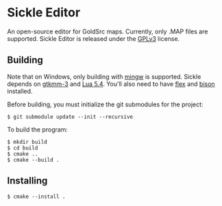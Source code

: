 
# Sickle Editor

An open-source editor for GoldSrc maps. Currently, only .MAP files are supported. Sickle Editor is released under the [GPLv3](https://www.gnu.org/licenses/gpl-3.0.en.html) license.


## Building

Note that on Windows, only building with [mingw](https://www.mingw-w64.org) is supported. Sickle depends on [gtkmm-3](https://gtkmm.org/en/index.html) and [Lua 5.4](https://www.lua.org). You'll also need to have [flex](https://github.com/westes/flex) and [bison](https://www.gnu.org/software/bison) installed.

Before building, you must initialize the git submodules for the project:

```shell
$ git submodule update --init --recursive
```

To build the program:

```shell
$ mkdir build
$ cd build
$ cmake ..
$ cmake --build .
```


## Installing

```shell
$ cmake --install .
```
